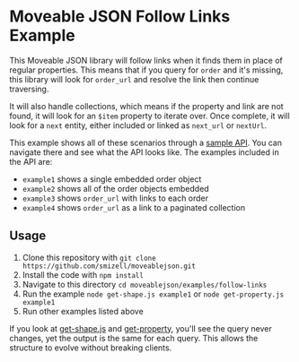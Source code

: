 # Moveable JSON Follow Links Example

This Moveable JSON library will follow links when it finds them in place of regular properties. This means that if you query for `order` and it's missing, this library will look for `order_url` and resolve the link then continue traversing. 

It will also handle collections, which means if the property and link are not found, it will look for an `$item` property to iterate over. Once complete, it will look for a `next` entity, either included or linked as `next_url` or `nextUrl`.

This example shows all of these scenarios through a [sample API](https://moveablejsonapi.glitch.me/). You can navigate there and see what the API looks like. The examples included in the API are:

* `example1` shows a single embedded order object
* `example2` shows all of the order objects embedded
* `example3` shows `order_url` with links to each order
* `example4` shows `order_url` as a link to a paginated collection

## Usage

1. Clone this repository with `git clone https://github.com/smizell/moveablejson.git`
1. Install the code with `npm install`
1. Navigate to this directory `cd moveablejson/examples/follow-links`
1. Run the example `node get-shape.js example1` or `node get-property.js example1`
1. Run other examples listed above

If you look at [get-shape.js](get-shape.js) and [get-property](get-property.js), you'll see the query never changes, yet the output is the same for each query. This allows the structure to evolve without breaking clients.
